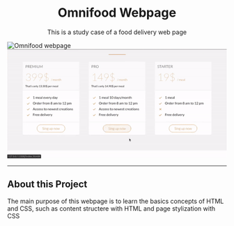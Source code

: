 <h1 align="center">
Omnifood Webpage
</h1>

<p align="center">This is a study case of a food delivery web page</p>


[//]: # 
  ![Omnifood webpage](demo/1.gif)
  ![Omnifood webpage](demo/2.gif)


<hr />

## About this Project
[//]: #
<p>The main purpose of this webpage is to learn the basics concepts of HTML and CSS, such as content structere with HTML and page stylization with CSS</p>

